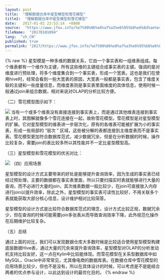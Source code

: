 ```yaml
---
layout: post
title:  "理解数据仓库中星型模型和雪花模型"
title2:  "理解数据仓库中星型模型和雪花模型"
date:   2017-01-01 23:53:14  +0800
source:  "https://www.jfox.info/%e7%90%86%e8%a7%a3%e6%95%b0%e6%8d%ae%e4%bb%93%e5%ba%93%e4%b8%ad%e6%98%9f%e5%9e%8b%e6%a8%a1%e5%9e%8b%e5%92%8c%e9%9b%aa%e8%8a%b1%e6%a8%a1%e5%9e%8b.html"
fileName:  "20170101094"
lang:  "zh_CN"
published: true
permalink: "2017/https://www.jfox.info/%e7%90%86%e8%a7%a3%e6%95%b0%e6%8d%ae%e4%bb%93%e5%ba%93%e4%b8%ad%e6%98%9f%e5%9e%8b%e6%a8%a1%e5%9e%8b%e5%92%8c%e9%9b%aa%e8%8a%b1%e6%a8%a1%e5%9e%8b.html"
---
```

{% raw %}
星型模是一种多维的数据关系，它由一个事实表和一组维表组成。每个维表都有一个维作为主键，所有这些维的主键组合成事实表的主键。强调的是对维度进行预处理，将多个维度集合到一个事实表，形成一个宽表。这也是我们在使用hive时，经常会看到一些大宽表的原因，大宽表一般都是事实表，包含了维度关联的主键和一些度量信息，而维度表则是事实表里面维度的具体信息，使用时候一般通过join来组合数据，相对来说对OLAP的分析比较方便。 

（二）雪花模型图示如下： 

![](169c36e.jpg)
当有一个或多个维表没有直接连接到事实表上，而是通过其他维表连接到事实表上时，其图解就像多个雪花连接在一起，故称雪花模型。雪花模型是对星型模型的扩展。它对星型模型的维表进一步层次化，原有的各维表可能被扩展为小的事实表，形成一些局部的 “层次 ” 区域，这些被分解的表都连接到主维度表而不是事实表。雪花模型更加符合数据库范式，减少数据冗余，但是在分析数据的时候，操作比较复杂，需要join的表比较多所以其性能并不一定比星型模型高。 

（三）星型模型和雪花模型的优劣对比： 

![](4cbe7cb.jpg)
（四）应用场景 

星型模型的设计方式主要带来的好处是能够提升查询效率，因为生成的事实表已经经过预处理，主要的数据都在事实表里面，所以只要扫描实时表就能够进行大量的查询，而不必进行大量的join，其次维表数据一般比较少，在join可直接放入内存进行join以提升效率，除此之外，星型模型的事实表可读性比较好，不用关联多个表就能获取大部分核心信息，设计维护相对比较简答。 

星型模型的设计方式是比较符合数据库范式的理念，设计方式比较正规，数据冗余少，但在查询的时候可能需要join多张表从而导致查询效率下降，此外规范化操作在后期维护比较复杂。 

（五）总结 

通过上面的对比，我们可以发现数据仓库大多数时候是比较适合使用星型模型构建底层数据Hive表，通过大量的冗余来提升查询效率，星型模型对OLAP的分析发动机支持比较友好，这一点在Kylin中比较能体现。而雪花模型在关系型数据库中如MySQL，Oracle中非常常见，尤其像电商的数据库表。在数据仓库中雪花模型的应用场景比较少，但也不是没有，所以在具体设计的时候，可以考虑是不是能结合两者的优点参与设计，以此达到设计的最优化目的。
{% endraw %}
